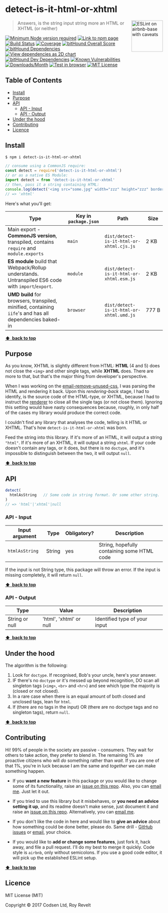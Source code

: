 # detect-is-it-html-or-xhtml

<a href="https://github.com/revelt/eslint-on-airbnb-base-badge" style="float: right; padding: 0 0 20px 20px;"><img src="https://cdn.rawgit.com/revelt/eslint-on-airbnb-base-badge/0c3e46c9/lint-badge.svg" alt="ESLint on airbnb-base with caveats" width="100" align="right"></a>

> Answers, is the string input string more an HTML or XHTML (or neither)

[![Minimum Node version required][node-img]][node-url]
[![Link to npm page][npm-img]][npm-url]
[![Build Status][travis-img]][travis-url]
[![Coverage][cov-img]][cov-url]
[![bitHound Overall Score][overall-img]][overall-url]
[![bitHound Dependencies][deps-img]][deps-url]
[![View dependencies as 2D chart][deps2d-img]][deps2d-url]
[![bitHound Dev Dependencies][dev-img]][dev-url]
[![Known Vulnerabilities][vulnerabilities-img]][vulnerabilities-url]
[![Downloads/Month][downloads-img]][downloads-url]
[![Test in browser][runkit-img]][runkit-url]
[![MIT License][license-img]][license-url]

## Table of Contents

<!-- START doctoc generated TOC please keep comment here to allow auto update -->
<!-- DON'T EDIT THIS SECTION, INSTEAD RE-RUN doctoc TO UPDATE -->


- [Install](#install)
- [Purpose](#purpose)
- [API](#api)
  - [API - Input](#api---input)
  - [API - Output](#api---output)
- [Under the hood](#under-the-hood)
- [Contributing](#contributing)
- [Licence](#licence)

<!-- END doctoc generated TOC please keep comment here to allow auto update -->

## Install

```sh
$ npm i detect-is-it-html-or-xhtml
```

```js
// consume using a CommonJS require:
const detect = require('detect-is-it-html-or-xhtml')
// or as a native ES Module:
import detect = from 'detect-is-it-html-or-xhtml'
// then, pass it a string containing HTML:
console.log(detect('<img src="some.jpg" width="zzz" height="zzz" border="0" style="display:block;" alt="zzz"/>'))
// => 'xhtml'
```

Here's what you'll get:

Type            | Key in `package.json` | Path  | Size
----------------|-----------------------|-------|--------
Main export - **CommonJS version**, transpiled, contains `require` and `module.exports` | `main`                | `dist/detect-is-it-html-or-xhtml.cjs.js` | 2&nbsp;KB
**ES module** build that Webpack/Rollup understands. Untranspiled ES6 code with `import`/`export`. | `module`              | `dist/detect-is-it-html-or-xhtml.esm.js` | 2&nbsp;KB
**UMD build** for browsers, transpiled, minified, containing `iife`'s and has all dependencies baked-in | `browser`            | `dist/detect-is-it-html-or-xhtml.umd.js` | 777&nbsp;B

**[⬆ &nbsp;back to top](#)**

## Purpose

As you know, XHTML is slightly different from HTML: **HTML** (4 and 5) does not close the `<img>` and other single tags, while **XHTML** does. There are more to that, but that's the major thing from developer's perspective.

When I was working on the [email-remove-unused-css](https://github.com/codsen/email-remove-unused-css), I was parsing the HTML and rendering it back. Upon this _rendering-back_ stage, I had to identify, is the source code of the HTML-type, or XHTML, because I had to instruct the [renderer](https://github.com/posthtml/posthtml-render) to close all the single tags (or not close them). Ignoring this setting would have nasty consequences because, roughly, in only half of the cases my library would produce the correct code.

I couldn't find any library that analyses the code, telling is it HTML or XHTML. That's how `detect-is-it-html-or-xhtml` was born.

Feed the string into this library. If it's more of an HTML, it will output a string `"html"`. If it's more of an XHTML, it will output a string `xhtml`. If your code doesn't contain any tags, or it does, but there is no `doctype`, and it's impossible to distinguish between the two, it will output `null`.

**[⬆ &nbsp;back to top](#)**

## API

```js
detect(
  htmlAsString   // Some code in string format. Or some other string.
)
// => 'html'|'xhtml'|null
```

### API - Input

Input argument   | Type     | Obligatory? | Description
-----------------|----------|-------------|--------------------
`htmlAsString`   | String   | yes         | String, hopefully containing some HTML code

If the input is not String type, this package will throw an error. If the input is missing completely, it will return `null`.

**[⬆ &nbsp;back to top](#)**

### API - Output

Type              | Value                   | Description
------------------|-------------------------|---------------------------------------
String or null    | 'html', 'xhtml' or null | Identified type of your input

**[⬆ &nbsp;back to top](#)**

## Under the hood

The algorithm is the following:

1. Look for `doctype`. If recognised, Bob's your uncle, here's your answer.
2. IF there's no `doctype` or it's messed up beyond recognition, DO scan all singleton tags (`<img>`, `<br>` and `<hr>`) and see which type the majority is (closed or not closed).
3. In a rare case when there is an equal amount of both closed and unclosed tags, lean for `html`.
4. If (there are no tags in the input) OR (there are no doctype tags and no singleton tags), return `null`.

**[⬆ &nbsp;back to top](#)**

## Contributing

Hi! 99% of people in the society are passive - consumers. They wait for others to take action, they prefer to blend in. The remaining 1% are proactive citizens who will _do_ something rather than _wait_. If you are one of that 1%, you're in luck because I am the same and _together_ we can make something happen.

* If you **want a new feature** in this package or you would like to change some of its functionality, raise an [issue on this repo](https://github.com/codsen/detect-is-it-html-or-xhtml/issues). Also, you can [email me](mailto:roy@codsen.com). Just let it out.

* If you tried to use this library but it misbehaves, or **you need an advice setting it up**, and its readme doesn't make sense, just document it and raise an [issue on this repo](https://github.com/codsen/detect-is-it-html-or-xhtml/issues). Alternatively, you can [email me](mailto:roy@codsen.com).

* If you don't like the code in here and would like to **give an advice** about how something could be done better, please do. Same drill - [GitHub issues](https://github.com/codsen/detect-is-it-html-or-xhtml/issues) or [email](mailto:roy@codsen.com), your choice.

* If you would like to **add or change some features**, just fork it, hack away, and file a pull request. I'll do my best to merge it quickly. Code style is `airbnb`, only without semicolons. If you use a good code editor, it will pick up the established ESLint setup.

**[⬆ &nbsp;back to top](#)**

## Licence

MIT License (MIT)

Copyright © 2017 Codsen Ltd, Roy Revelt

[node-img]: https://img.shields.io/node/v/detect-is-it-html-or-xhtml.svg?style=flat-square&label=works%20on%20node
[node-url]: https://www.npmjs.com/package/detect-is-it-html-or-xhtml

[npm-img]: https://img.shields.io/npm/v/detect-is-it-html-or-xhtml.svg?style=flat-square&label=release
[npm-url]: https://www.npmjs.com/package/detect-is-it-html-or-xhtml

[travis-img]: https://img.shields.io/travis/codsen/detect-is-it-html-or-xhtml.svg?style=flat-square
[travis-url]: https://travis-ci.org/codsen/detect-is-it-html-or-xhtml

[cov-img]: https://coveralls.io/repos/github/codsen/detect-is-it-html-or-xhtml/badge.svg?style=flat-square?branch=master
[cov-url]: https://coveralls.io/github/codsen/detect-is-it-html-or-xhtml?branch=master

[overall-img]: https://img.shields.io/bithound/code/github/codsen/detect-is-it-html-or-xhtml.svg?style=flat-square
[overall-url]: https://www.bithound.io/github/codsen/detect-is-it-html-or-xhtml

[deps-img]: https://img.shields.io/bithound/dependencies/github/codsen/detect-is-it-html-or-xhtml.svg?style=flat-square
[deps-url]: https://www.bithound.io/github/codsen/detect-is-it-html-or-xhtml/master/dependencies/npm

[deps2d-img]: https://img.shields.io/badge/deps%20in%202D-see_here-08f0fd.svg?style=flat-square
[deps2d-url]: http://npm.anvaka.com/#/view/2d/detect-is-it-html-or-xhtml

[dev-img]: https://img.shields.io/bithound/devDependencies/github/codsen/detect-is-it-html-or-xhtml.svg?style=flat-square
[dev-url]: https://www.bithound.io/github/codsen/detect-is-it-html-or-xhtml/master/dependencies/npm

[vulnerabilities-img]: https://snyk.io/test/github/codsen/detect-is-it-html-or-xhtml/badge.svg?style=flat-square
[vulnerabilities-url]: https://snyk.io/test/github/codsen/detect-is-it-html-or-xhtml

[downloads-img]: https://img.shields.io/npm/dm/detect-is-it-html-or-xhtml.svg?style=flat-square
[downloads-url]: https://npmcharts.com/compare/detect-is-it-html-or-xhtml

[runkit-img]: https://img.shields.io/badge/runkit-test_in_browser-a853ff.svg?style=flat-square
[runkit-url]: https://npm.runkit.com/detect-is-it-html-or-xhtml

[license-img]: https://img.shields.io/npm/l/detect-is-it-html-or-xhtml.svg?style=flat-square
[license-url]: https://github.com/codsen/detect-is-it-html-or-xhtml/blob/master/license.md

